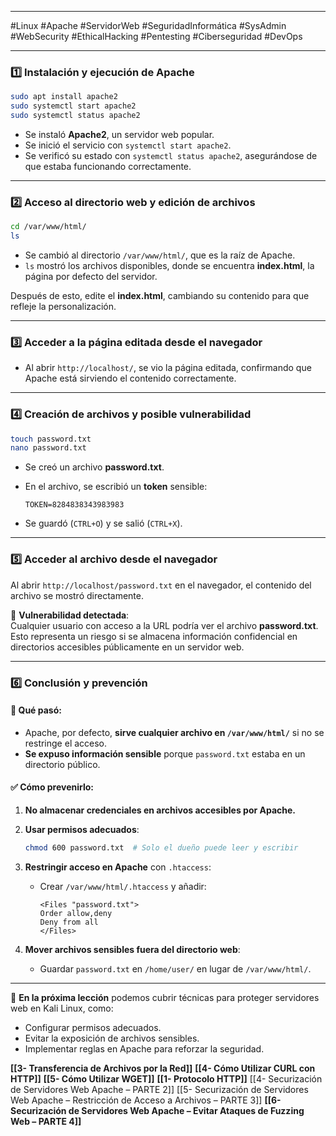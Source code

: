 
---

#Linux #Apache #ServidorWeb #SeguridadInformática #SysAdmin #WebSecurity #EthicalHacking #Pentesting #Ciberseguridad #DevOps

---

### 1️⃣ Instalación y ejecución de Apache

```bash
sudo apt install apache2
sudo systemctl start apache2
sudo systemctl status apache2
```

- Se instaló **Apache2**, un servidor web popular.
- Se inició el servicio con `systemctl start apache2`.
- Se verificó su estado con `systemctl status apache2`, asegurándose de que estaba funcionando correctamente.

---

### 2️⃣ Acceso al directorio web y edición de archivos

```bash
cd /var/www/html/
ls
```

- Se cambió al directorio `/var/www/html/`, que es la raíz de Apache.
- `ls` mostró los archivos disponibles, donde se encuentra **index.html**, la página por defecto del servidor.

Después de esto, edite el **index.html**, cambiando su contenido para que refleje la personalización.

---

### 3️⃣ Acceder a la página editada desde el navegador

- Al abrir `http://localhost/`, se vio la página editada, confirmando que Apache está sirviendo el contenido correctamente.

---

### 4️⃣ Creación de archivos y posible vulnerabilidad

```bash
touch password.txt
nano password.txt
```

- Se creó un archivo **password.txt**.
- En el archivo, se escribió un **token** sensible:
    
    ```
    TOKEN=8284838343983983
    ```
    
- Se guardó (`CTRL+O`) y se salió (`CTRL+X`).

---

### 5️⃣ Acceder al archivo desde el navegador

Al abrir `http://localhost/password.txt` en el navegador, el contenido del archivo se mostró directamente.

📌 **Vulnerabilidad detectada**:  
Cualquier usuario con acceso a la URL podría ver el archivo **password.txt**. Esto representa un riesgo si se almacena información confidencial en directorios accesibles públicamente en un servidor web.

---

### 6️⃣ Conclusión y prevención

#### 🔴 **Qué pasó**:

- Apache, por defecto, **sirve cualquier archivo en `/var/www/html/`** si no se restringe el acceso.
- **Se expuso información sensible** porque `password.txt` estaba en un directorio público.

#### ✅ **Cómo prevenirlo**:

1. **No almacenar credenciales en archivos accesibles por Apache.**
2. **Usar permisos adecuados**:
    
    ```bash
    chmod 600 password.txt  # Solo el dueño puede leer y escribir
    ```
    
3. **Restringir acceso en Apache** con `.htaccess`:
    - Crear `/var/www/html/.htaccess` y añadir:
        
        ```
        <Files "password.txt">
        Order allow,deny
        Deny from all
        </Files>
        ```
        
4. **Mover archivos sensibles fuera del directorio web**:
    - Guardar `password.txt` en `/home/user/` en lugar de `/var/www/html/`.

---

📢 **En la próxima lección** podemos cubrir técnicas para proteger servidores web en Kali Linux, como:

- Configurar permisos adecuados.
- Evitar la exposición de archivos sensibles.
- Implementar reglas en Apache para reforzar la seguridad.




**[[3- Transferencia de Archivos por la Red]]** 
**[[4- Cómo Utilizar CURL con HTTP]]**
**[[5- Cómo Utilizar WGET]]**
**[[1- Protocolo HTTP]]**
[[4- Securización de Servidores Web Apache – PARTE 2]]
[[5- Securización de Servidores Web Apache – Restricción de Acceso a Archivos – PARTE 3]]
**[[6- Securización de Servidores Web Apache – Evitar Ataques de Fuzzing Web – PARTE 4]]**